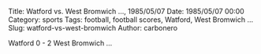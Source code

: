 Title: Watford vs. West Bromwich …, 1985/05/07
Date: 1985/05/07 00:00
Category: sports
Tags: football, football scores, Watford, West Bromwich …
Slug: watford-vs-west-bromwich
Author: carbonero


Watford 0 - 2 West Bromwich …
